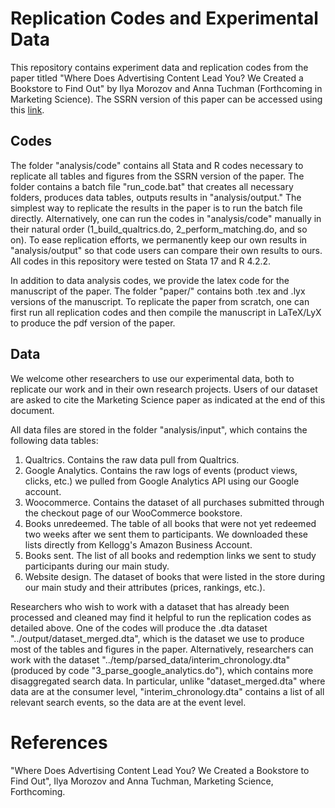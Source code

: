 # Replication Codes and Experimental Data

This repository contains experiment data and replication codes from the paper titled "Where Does Advertising Content Lead You? We Created a Bookstore to Find Out" by Ilya Morozov and Anna Tuchman (Forthcoming in Marketing Science). The SSRN version of this paper can be accessed using this [link](https://papers.ssrn.com/sol3/papers.cfm?abstract_id=4308400).

## Codes

The folder "analysis/code" contains all Stata and R codes necessary to replicate all tables and figures from the SSRN version of the paper. The folder contains a batch file "run_code.bat" that creates all necessary folders, produces data tables, outputs results in "analysis/output." The simplest way to replicate the results in the paper is to run the batch file directly. Alternatively, one can run the codes in "analysis/code" manually in their natural order (1_build_qualtrics.do, 2_perform_matching.do, and so on). To ease replication efforts, we permanently keep our own results in "analysis/output" so that code users can compare their own results to ours. All codes in this repository were tested on Stata 17 and R 4.2.2.

In addition to data analysis codes, we provide the latex code for the manuscript of the paper. The folder "paper/" contains both .tex and .lyx versions of the manuscript. To replicate the paper from scratch, one can first run all replication codes and then compile the manuscript in LaTeX/LyX to produce the pdf version of the paper.

## Data

We welcome other researchers to use our experimental data, both to replicate our work and in their own research projects. Users of our dataset are asked to cite the Marketing Science paper as indicated at the end of this document.

All data files are stored in the folder "analysis/input", which contains the following data tables:
1. Qualtrics. Contains the raw data pull from Qualtrics.
2. Google Analytics. Contains the raw logs of events (product views, clicks, etc.) we pulled from Google Analytics API using our Google account.
3. Woocommerce. Contains the dataset of all purchases submitted through the checkout page of our WooCommerce bookstore.
4. Books unredeemed. The table of all books that were not yet redeemed two weeks after we sent them to participants. We downloaded these lists directly from Kellogg's Amazon Business Account.
5. Books sent. The list of all books and redemption links we sent to study participants during our main study.
6. Website design. The dataset of books that were listed in the store during our main study and their attributes (prices, rankings, etc.).

Researchers who wish to work with a dataset that has already been processed and cleaned may find it helpful to run the replication codes as detailed above. One of the codes will produce the .dta dataset "../output/dataset_merged.dta", which is the dataset we use to produce most of the tables and figures in the paper. Alternatively, researchers can work with the dataset "../temp/parsed_data/interim_chronology.dta" (produced by code "3_parse_google_analytics.do"), which contains more disaggregated search data. In particular, unlike "dataset_merged.dta" where data are at the consumer level, "interim_chronology.dta" contains a list of all relevant search events, so the data are at the event level.

# References 

"Where Does Advertising Content Lead You? We Created a Bookstore to Find Out", Ilya Morozov and Anna Tuchman, Marketing Science, Forthcoming.
